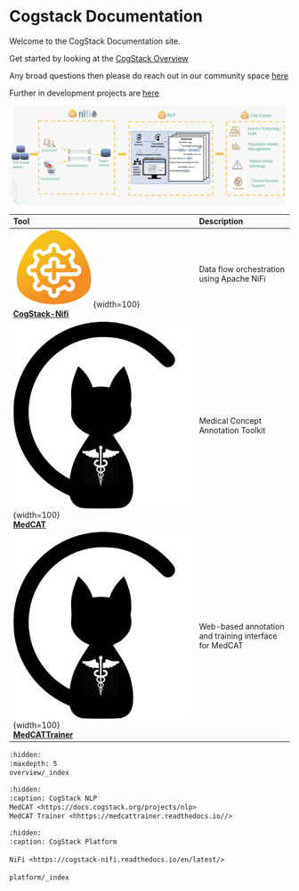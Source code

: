 # Cogstack Documentation

Welcome to the CogStack Documentation site.

Get started by looking at the [CogStack Overview](overview/cogstack-documentation.md)

Any broad questions then please do reach out in our community space [here](https://discourse.cogstack.org/)

Further in development projects are [here](https://github.com/orgs/CogStack/repositories)

![](./overview/attachments/43c14755-e565-4ae0-a0a3-ec6dc18a691c.png)

| Tool | Description |
|:-----|:------------|
| ![CogStack-Nifi](overview/attachments/36c0d23f-a632-4fbf-9f7c-6669e88bbd39.png){width=100} <br/> [**CogStack-Nifi**](https://cogstack-nifi.readthedocs.io/en/latest/main.html) | Data flow orchestration using Apache NiFi |
| ![MedCAT](overview/attachments/09a8bb60-9864-41fa-be7b-cf9a9dc04498.png){width=100} <br/> [**MedCAT**](https://medcat.readthedocs.io/en/latest/) | Medical Concept Annotation Toolkit |
| ![MedCATTrainer](overview/attachments/09a8bb60-9864-41fa-be7b-cf9a9dc04498.png){width=100} <br/> [**MedCATTrainer**](https://medcattrainer.readthedocs.io/en/latest/) | Web-based annotation and training interface for MedCAT |


```{toctree}
:hidden:
:maxdepth: 5
overview/_index

```

```{toctree}
:hidden:
:caption: CogStack NLP
MedCAT <https://docs.cogstack.org/projects/nlp>
MedCAT Trainer <hhttps://medcattrainer.readthedocs.io//>

```

```{toctree}
:hidden:
:caption: CogStack Platform

NiFi <https://cogstack-nifi.readthedocs.io/en/latest/>

platform/_index
```

